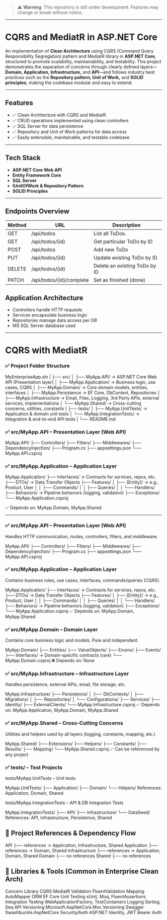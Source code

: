 
> ⚠️ **Warning**: This repository is still under development. Features may change or break without notice.

---


# CQRS and MediatR in ASP.NET Core

An implementation of **Clean Architecture** using CQRS (Command Query Responsibility Segregation) pattern and MediatR library in **ASP.NET Core**, structured to promote scalability, maintainability, and testability. This project demonstrates the separation of concerns through clearly defined layers—**Domain, Application, Infrastructure,** and **API**—and follows industry best practices such as the **Repository pattern, Unit of Work,** and **SOLID principles**, making the codebase modular and easy to extend.

---

## Features

- ✅ Clean Architecture with CQRS and MediatR
- ✅ CRUD operations implemented using clean controllers
- ✅ SQL Server for data persistence
- ✅ Repository and Unit of Work patterns for data access
- ✅ Easily extensible, maintainable, and testable codebase

---

## Tech Stack

- **ASP.NET Core Web API**
- **Entity Framework Core**
- **SQL Server**
- **IUnitOfWork & Repository Pattern**
- **SOLID Principles**

---

## Endpoints Overview

| Method | URL                         | Description                     |
|--------|-----------------------------|---------------------------------|
| GET    | /api/todos                  | List all ToDos.                 |
| GET    | /api/todos/{id}             | Get particular ToDo by ID       |
| POST   | /api/todos                  | Add new ToDo                    |
| PUT    | /api/todos/{id}             | Update existing ToDo by ID      |
| DELETE | /api/todos/{id}             | Delete an existing ToDo by ID   |
| PATCH  | /api/todos/{id}/complete    | Set as finished (done)          |

## Application Architecture

- Controllers handle HTTP requests
- Services encapsulate business logic
- Repositories manage data access per DB
- MS SQL Server database used




---

# CQRS with MediatR

### ✅ Project Folder Structure

MyEnterpriseApp.sln
|
├── src/
│   ├── MyApp.API/                → ASP.NET Core Web API (Presentation layer)
│   ├── MyApp.Application/        → Business logic, use cases, CQRS
│   ├── MyApp.Domain/             → Core domain models, entities, interfaces
│   ├── MyApp.Persistence         → EF Core, DbContext, Repositories
│   ├── MyApp.Infrastructure      → Email, Files, Logging, 3rd Party APIs, external services, implementations
│   └── MyApp.Shared/             → Cross-cutting concerns, utilities, constants
|
├── tests/
│   ├── MyApp.UnitTests/          → Application & domain unit tests
│   └── MyApp.IntegrationTests/   → Integration & end-to-end API tests
|
└── README.md

### ✅ src/MyApp.API – Presentation Layer (Web API)

MyApp.API/
├── Controllers/
├── Filters/
├── Middlewares/
├── DependencyInjection/
├── Program.cs
├── appsettings.json
└── MyApp.API.csproj

### ✅ src/MyApp.Application – Application Layer

MyApp.Application/
├── Interfaces/                  → Contracts for services, repos, etc.
├── DTOs/                        → Data Transfer Objects
├── Features/
│   ├── [Entity]/                → e.g., Product, User
│   │   ├── Commands/
│   │   ├── Queries/
│   │   └── Handlers/
├── Behaviors/                   → Pipeline behaviors (logging, validation)
├── Exceptions/
└── MyApp.Application.csproj

✅ Depends on: MyApp.Domain, MyApp.Shared


---

### ✅ src/MyApp.API – Presentation Layer (Web API)
Handles HTTP communication, routes, controllers, filters, and middleware.

MyApp.API/
├── Controllers/
├── Filters/
├── Middlewares/
├── DependencyInjection/
├── Program.cs
├── appsettings.json
└── MyApp.API.csproj

### ✅ src/MyApp.Application – Application Layer
Contains business rules, use cases, interfaces, commands/queries (CQRS).

MyApp.Application/
├── Interfaces/                  → Contracts for services, repos, etc.
├── DTOs/                        → Data Transfer Objects
├── Features/
│   ├── [Entity]/                → e.g., Product, User
│   │   ├── Commands/
│   │   ├── Queries/
│   │   └── Handlers/
├── Behaviors/                   → Pipeline behaviors (logging, validation)
├── Exceptions/
└── MyApp.Application.csproj
✅ Depends on: MyApp.Domain, MyApp.Shared

### ✅ src/MyApp.Domain – Domain Layer
Contains core business logic and models. Pure and independent.

MyApp.Domain/
├── Entities/
├── ValueObjects/
├── Enums/
├── Events/
├── Interfaces/                 → Domain-specific contracts (rare)
└── MyApp.Domain.csproj
❌ Depends on: None

### ✅ src/MyApp.Infrastructure – Infrastructure Layer
Handles persistence, external APIs, email, file storage, etc.

MyApp.Infrastructure/
├── Persistence/
│   ├── DbContexts/
│   ├── Migrations/
│   ├── Repositories/
│   └── Configurations/
├── Services/
├── Identity/
├── ExternalClients/
└── MyApp.Infrastructure.csproj
✅ Depends on: MyApp.Application, MyApp.Domain, MyApp.Shared

### ✅ src/MyApp.Shared – Cross-Cutting Concerns
Utilities and helpers used by all layers (logging, constants, mapping, etc.)

MyApp.Shared/
├── Extensions/
├── Helpers/
├── Constants/
├── Results/
├── Mapping/
└── MyApp.Shared.csproj
✅ Can be referenced by any project

### ✅ tests/ – Test Projects
tests/MyApp.UnitTests – Unit tests

MyApp.UnitTests/
├── Application/
├── Domain/
└── Helpers/
References: Application, Domain, Shared

tests/MyApp.IntegrationTests – API & DB Integration Tests

MyApp.IntegrationTests/
├── API/
├── Infrastructure/
└── DataSeed/
References: API, Infrastructure, Persistence, Shared


## 🔄 Project References & Dependency Flow

API
├── references → Application, Infrastructure, Shared
Application
├── references → Domain, Shared
Infrastructure
├── references → Application, Domain, Shared
Domain
├── no references
Shared
├── no references


## 🧰 Libraries & Tools (Common in Enterprise Clean Arch)
Concern	                Library
CQRS	                MediatR
Validation	            FluentValidation
Mapping	                AutoMapper
ORM	                    EF Core
Unit Testing	        xUnit, Moq, FluentAssertions
Integration Testing	    WebApplicationFactory, TestContainers
Logging	                Serilog, Seq
API Versioning	        Microsoft.AspNetCore.Mvc.Versioning
Swagger	                Swashbuckle.AspNetCore
Security/Auth	        ASP.NET Identity, JWT Bearer Auth